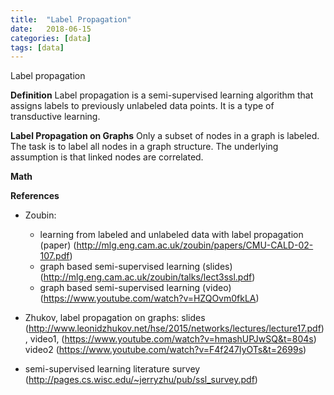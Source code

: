 ```yaml
---
title:  "Label Propagation"
date:   2018-06-15
categories: [data]
tags: [data]
---
```

Label propagation

**Definition**
Label propagation is a semi-supervised learning algorithm that assigns labels to previously unlabeled data points. It is a type of transductive learning.

**Label Propagation on Graphs**
Only a subset of nodes in a graph is labeled. The task is to label  all nodes in a graph structure.  The underlying assumption is that linked nodes are correlated.

**Math**

**References**
* Zoubin:
    * learning from labeled and unlabeled data with label propagation (paper) (http://mlg.eng.cam.ac.uk/zoubin/papers/CMU-CALD-02-107.pdf)
    * graph based semi-supervised learning (slides) (http://mlg.eng.cam.ac.uk/zoubin/talks/lect3ssl.pdf)
    * graph based semi-supervised learning (video) (https://www.youtube.com/watch?v=HZQOvm0fkLA)

* Zhukov, label propagation on graphs: slides (http://www.leonidzhukov.net/hse/2015/networks/lectures/lecture17.pdf), video1, (https://www.youtube.com/watch?v=hmashUPJwSQ&t=804s) video2 (https://www.youtube.com/watch?v=F4f247IyOTs&t=2699s)
* semi-supervised learning literature survey (http://pages.cs.wisc.edu/~jerryzhu/pub/ssl_survey.pdf)
